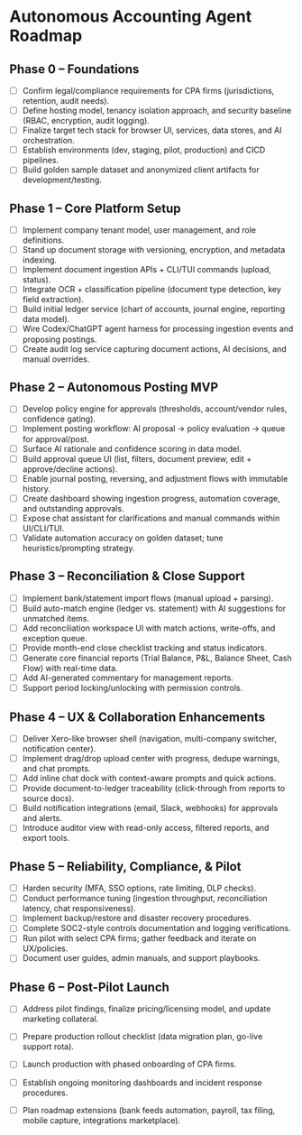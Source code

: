 # Autonomous Accounting Agent Roadmap

## Phase 0 – Foundations
- [ ] Confirm legal/compliance requirements for CPA firms (jurisdictions, retention, audit needs).
- [ ] Define hosting model, tenancy isolation approach, and security baseline (RBAC, encryption, audit logging).
- [ ] Finalize target tech stack for browser UI, services, data stores, and AI orchestration.
- [ ] Establish environments (dev, staging, pilot, production) and CICD pipelines.
- [ ] Build golden sample dataset and anonymized client artifacts for development/testing.

## Phase 1 – Core Platform Setup
- [ ] Implement company tenant model, user management, and role definitions.
- [ ] Stand up document storage with versioning, encryption, and metadata indexing.
- [ ] Implement document ingestion APIs + CLI/TUI commands (upload, status).
- [ ] Integrate OCR + classification pipeline (document type detection, key field extraction).
- [ ] Build initial ledger service (chart of accounts, journal engine, reporting data model).
- [ ] Wire Codex/ChatGPT agent harness for processing ingestion events and proposing postings.
- [ ] Create audit log service capturing document actions, AI decisions, and manual overrides.

## Phase 2 – Autonomous Posting MVP
- [ ] Develop policy engine for approvals (thresholds, account/vendor rules, confidence gating).
- [ ] Implement posting workflow: AI proposal → policy evaluation → queue for approval/post.
- [ ] Surface AI rationale and confidence scoring in data model.
- [ ] Build approval queue UI (list, filters, document preview, edit + approve/decline actions).
- [ ] Enable journal posting, reversing, and adjustment flows with immutable history.
- [ ] Create dashboard showing ingestion progress, automation coverage, and outstanding approvals.
- [ ] Expose chat assistant for clarifications and manual commands within UI/CLI/TUI.
- [ ] Validate automation accuracy on golden dataset; tune heuristics/prompting strategy.

## Phase 3 – Reconciliation & Close Support
- [ ] Implement bank/statement import flows (manual upload + parsing).
- [ ] Build auto-match engine (ledger vs. statement) with AI suggestions for unmatched items.
- [ ] Add reconciliation workspace UI with match actions, write-offs, and exception queue.
- [ ] Provide month-end close checklist tracking and status indicators.
- [ ] Generate core financial reports (Trial Balance, P&L, Balance Sheet, Cash Flow) with real-time data.
- [ ] Add AI-generated commentary for management reports.
- [ ] Support period locking/unlocking with permission controls.

## Phase 4 – UX & Collaboration Enhancements
- [ ] Deliver Xero-like browser shell (navigation, multi-company switcher, notification center).
- [ ] Implement drag/drop upload center with progress, dedupe warnings, and chat prompts.
- [ ] Add inline chat dock with context-aware prompts and quick actions.
- [ ] Provide document-to-ledger traceability (click-through from reports to source docs).
- [ ] Build notification integrations (email, Slack, webhooks) for approvals and alerts.
- [ ] Introduce auditor view with read-only access, filtered reports, and export tools.

## Phase 5 – Reliability, Compliance, & Pilot
- [ ] Harden security (MFA, SSO options, rate limiting, DLP checks).
- [ ] Conduct performance tuning (ingestion throughput, reconciliation latency, chat responsiveness).
- [ ] Implement backup/restore and disaster recovery procedures.
- [ ] Complete SOC2-style controls documentation and logging verifications.
- [ ] Run pilot with select CPA firms; gather feedback and iterate on UX/policies.
- [ ] Document user guides, admin manuals, and support playbooks.

## Phase 6 – Post-Pilot Launch
- [ ] Address pilot findings, finalize pricing/licensing model, and update marketing collateral.
- [ ] Prepare production rollout checklist (data migration plan, go-live support rota).
- [ ] Launch production with phased onboarding of CPA firms.
- [ ] Establish ongoing monitoring dashboards and incident response procedures.
- [ ] Plan roadmap extensions (bank feeds automation, payroll, tax filing, mobile capture, integrations marketplace).

